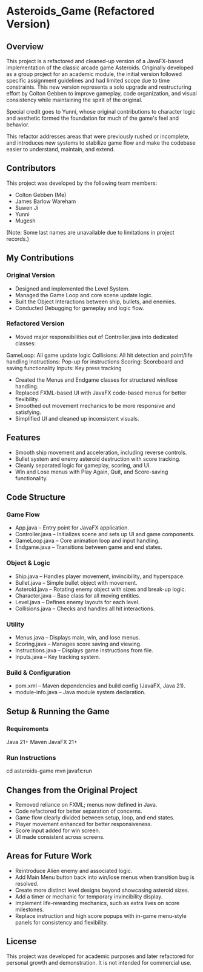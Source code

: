 # Asteroids_Game (Refactored Version)

## Overview

This project is a refactored and cleaned-up version of a JavaFX-based implementation of the classic arcade game Asteroids. Originally developed as a group project for an academic module, the initial version followed specific assignment guidelines and had limited scope due to time constraints. This new version represents a solo upgrade and restructuring effort by Colton Gebben to improve gameplay, code organization, and visual consistency while maintaining the spirit of the original.

Special credit goes to Yunni, whose original contributions to character logic and aesthetic formed the foundation for much of the game's feel and behavior.

This refactor addresses areas that were previously rushed or incomplete, and introduces new systems to stabilize game flow and make the codebase easier to understand, maintain, and extend.

## Contributors

This project was developed by the following team members:

- Colton Gebben (Me)
- James Barlow Wareham
- Suwen Ji
- Yunni
- Mugesh

(Note: Some last names are unavailable due to limitations in project records.)

## My Contributions

### Original Version

- Designed and implemented the Level System.
- Managed the Game Loop and core scene update logic.
- Built the Object Interactions between ship, bullets, and enemies.
- Conducted Debugging for gameplay and logic flow.

### Refactored Version

- Moved major responsibilities out of Controller.java into dedicated classes:

GameLoop: All game update logic
Collisions: All hit detection and point/life handling
Instructions: Pop-up for instructions
Scoring: Scoreboard and saving functionality
Inputs: Key press tracking

- Created the Menus and Endgame classes for structured win/lose handling.
- Replaced FXML-based UI with JavaFX code-based menus for better flexibility.
- Smoothed out movement mechanics to be more responsive and satisfying.
- Simplified UI and cleaned up inconsistent visuals.

## Features

- Smooth ship movement and acceleration, including reverse controls.
- Bullet system and enemy asteroid destruction with score tracking.
- Cleanly separated logic for gameplay, scoring, and UI.
- Win and Lose menus with Play Again, Quit, and Score-saving functionality.

## Code Structure

### Game Flow

- App.java – Entry point for JavaFX application.
- Controller.java – Initializes scene and sets up UI and game components.
- GameLoop.java – Core animation loop and input handling.
- Endgame.java – Transitions between game and end states.

### Object & Logic

- Ship.java – Handles player movement, invincibility, and hyperspace.
- Bullet.java – Simple bullet object with movement.
- Asteroid.java – Rotating enemy object with sizes and break-up logic.
- Character.java – Base class for all moving entities.
- Level.java – Defines enemy layouts for each level.
- Collisions.java – Checks and handles all hit interactions.

### Utility

- Menus.java – Displays main, win, and lose menus.
- Scoring.java – Manages score saving and viewing.
- Instructions.java – Displays game instructions from file.
- Inputs.java – Key tracking system.

### Build & Configuration

- pom.xml – Maven dependencies and build config (JavaFX, Java 21).
- module-info.java – Java module system declaration.

## Setup & Running the Game

### Requirements

Java 21+
Maven
JavaFX 21+

### Run Instructions

cd asteroids-game
mvn javafx:run

## Changes from the Original Project

- Removed reliance on FXML; menus now defined in Java.
- Code refactored for better separation of concerns.
- Game flow clearly divided between setup, loop, and end states.
- Player movement enhanced for better responsiveness.
- Score input added for win screen.
- UI made consistent across screens.

## Areas for Future Work

- Reintroduce Alien enemy and associated logic.
- Add Main Menu button back into win/lose menus when transition bug is resolved.
- Create more distinct level designs beyond showcasing asteroid sizes.
- Add a timer or mechanic for temporary invincibility display.
- Implement life-rewarding mechanics, such as extra lives on score milestones.
- Replace instruction and high score popups with in-game menu-style panels for consistency and flexibility.

## License

This project was developed for academic purposes and later refactored for personal growth and demonstration. It is not intended for commercial use.
